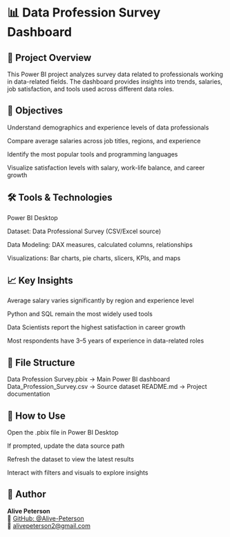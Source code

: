# 📊 Data Profession Survey Dashboard
## 🧾 Project Overview

This Power BI project analyzes survey data related to professionals working in data-related fields. The dashboard provides insights into trends, salaries, job satisfaction, and tools used across different data roles.

## 🎯 Objectives

Understand demographics and experience levels of data professionals

Compare average salaries across job titles, regions, and experience

Identify the most popular tools and programming languages

Visualize satisfaction levels with salary, work-life balance, and career growth

## 🛠️ Tools & Technologies

Power BI Desktop

Dataset: Data Professional Survey (CSV/Excel source)

Data Modeling: DAX measures, calculated columns, relationships

Visualizations: Bar charts, pie charts, slicers, KPIs, and maps

## 📈 Key Insights

Average salary varies significantly by region and experience level

Python and SQL remain the most widely used tools

Data Scientists report the highest satisfaction in career growth

Most respondents have 3–5 years of experience in data-related roles

## 📂 File Structure
Data Profession Survey.pbix      → Main Power BI dashboard
Data_Profession_Survey.csv       → Source dataset
README.md                        → Project documentation

## 🚀 How to Use

Open the .pbix file in Power BI Desktop

If prompted, update the data source path

Refresh the dataset to view the latest results

Interact with filters and visuals to explore insights

## 👤 Author

**Alive Peterson**  
🔗 [GitHub: @Alive-Peterson](https://github.com/Alive-Peterson)  
📧 alivepeterson2@gmail.com  
